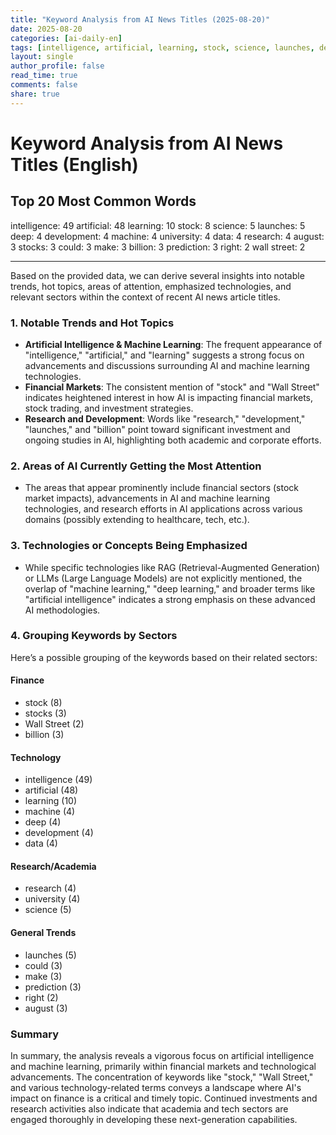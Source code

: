 ```yaml
---
title: "Keyword Analysis from AI News Titles (2025-08-20)"
date: 2025-08-20
categories: [ai-daily-en]
tags: [intelligence, artificial, learning, stock, science, launches, deep, development, machine, university, data, research, august, stocks, could, make, billion, prediction, right, wall street]
layout: single
author_profile: false
read_time: true
comments: false
share: true
---
```


# Keyword Analysis from AI News Titles (English)

## Top 20 Most Common Words

intelligence: 49
artificial: 48
learning: 10
stock: 8
science: 5
launches: 5
deep: 4
development: 4
machine: 4
university: 4
data: 4
research: 4
august: 3
stocks: 3
could: 3
make: 3
billion: 3
prediction: 3
right: 2
wall street: 2

---

Based on the provided data, we can derive several insights into notable trends, hot topics, areas of attention, emphasized technologies, and relevant sectors within the context of recent AI news article titles.

### 1. Notable Trends and Hot Topics
- **Artificial Intelligence & Machine Learning**: The frequent appearance of "intelligence," "artificial," and "learning" suggests a strong focus on advancements and discussions surrounding AI and machine learning technologies.
- **Financial Markets**: The consistent mention of "stock" and "Wall Street" indicates heightened interest in how AI is impacting financial markets, stock trading, and investment strategies.
- **Research and Development**: Words like "research," "development," "launches," and "billion" point toward significant investment and ongoing studies in AI, highlighting both academic and corporate efforts.

### 2. Areas of AI Currently Getting the Most Attention
- The areas that appear prominently include financial sectors (stock market impacts), advancements in AI and machine learning technologies, and research efforts in AI applications across various domains (possibly extending to healthcare, tech, etc.).

### 3. Technologies or Concepts Being Emphasized
- While specific technologies like RAG (Retrieval-Augmented Generation) or LLMs (Large Language Models) are not explicitly mentioned, the overlap of "machine learning," "deep learning," and broader terms like "artificial intelligence" indicates a strong emphasis on these advanced AI methodologies.

### 4. Grouping Keywords by Sectors
Here’s a possible grouping of the keywords based on their related sectors:

#### Finance
- stock (8)
- stocks (3)
- Wall Street (2)
- billion (3)

#### Technology
- intelligence (49)
- artificial (48)
- learning (10)
- machine (4)
- deep (4)
- development (4)
- data (4)

#### Research/Academia
- research (4)
- university (4)
- science (5)
  
#### General Trends
- launches (5)
- could (3)
- make (3)
- prediction (3)
- right (2)
- august (3)

### Summary
In summary, the analysis reveals a vigorous focus on artificial intelligence and machine learning, primarily within financial markets and technological advancements. The concentration of keywords like "stock," "Wall Street," and various technology-related terms conveys a landscape where AI's impact on finance is a critical and timely topic. Continued investments and research activities also indicate that academia and tech sectors are engaged thoroughly in developing these next-generation capabilities.